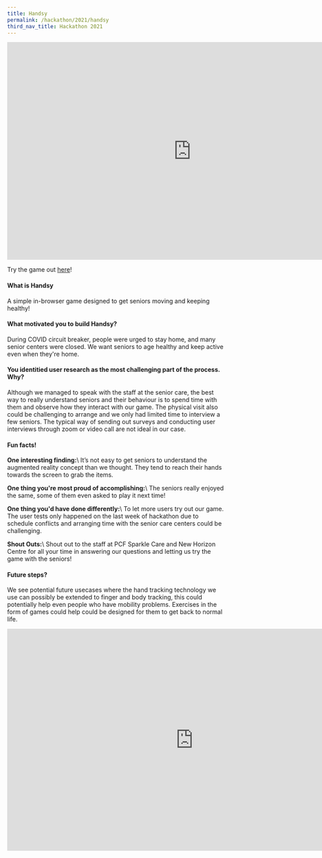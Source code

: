 ```yaml
---
title: Handsy
permalink: /hackathon/2021/handsy
third_nav_title: Hackathon 2021
---
```


<iframe width="853" height="505" src="https://www.youtube.com/embed/IMbe5M2EAa4" frameborder="0" allow="accelerometer; autoplay; clipboard-write; encrypted-media; gyroscope; picture-in-picture" allowfullscreen></iframe>

Try the game out [here](https://go.gov.sg/handsy)!

#### What is Handsy
A simple in-browser game designed to get seniors moving and keeping healthy!

#### What motivated you to build Handsy?
During COVID circuit breaker, people were urged to stay home, and many senior centers were closed. We want seniors to age healthy and keep active even when they're home. 

#### You identitied user research as the most challenging part of the process. Why?
Although we managed to speak with the staff at the senior care, the best way to really understand seniors and their behaviour is to spend time with them and observe how they interact with our game. The physical visit also could be challenging to arrange and we only had limited time to interview a few seniors. The typical way of sending out surveys and conducting user interviews through zoom or video call are not ideal in our case.

#### Fun facts!
**One interesting finding:**\\
It’s not easy to get seniors to understand the augmented reality concept than we thought. They tend to reach their hands towards the screen to grab the items.

**One thing you're most proud of accomplishing:**\\
The seniors really enjoyed the same, some of them even asked to play it next time!

**One thing you'd have done differently:**\\
To let more users try out our game. The user tests only happened on the last week of hackathon due to schedule conflicts and arranging time with the senior care centers could be challenging.

**Shout Outs:**\\
Shout out to the staff at PCF Sparkle Care and New Horizon Centre for all your time in answering our questions and letting us try the game with the seniors!

#### Future steps? 
We see potential future usecases where the hand tracking technology we use can possibly be extended to finger and body tracking, this could potentially help even people who have mobility problems. Exercises in the form of games could help could be designed for them to get back to normal life.

<iframe src="https://docs.google.com/presentation/d/e/2PACX-1vS3a-QqrqSAPaPrhSNvPTgU3F6iVwzTDVeFug3D31iwHFYWpEOQJXIbWg4bsgKLclTS1wM0ofH7Cu0P/embed?start=false&loop=false&delayms=3000" frameborder="0" width="864" height="515" allowfullscreen="true" mozallowfullscreen="true" webkitallowfullscreen="true"></iframe>